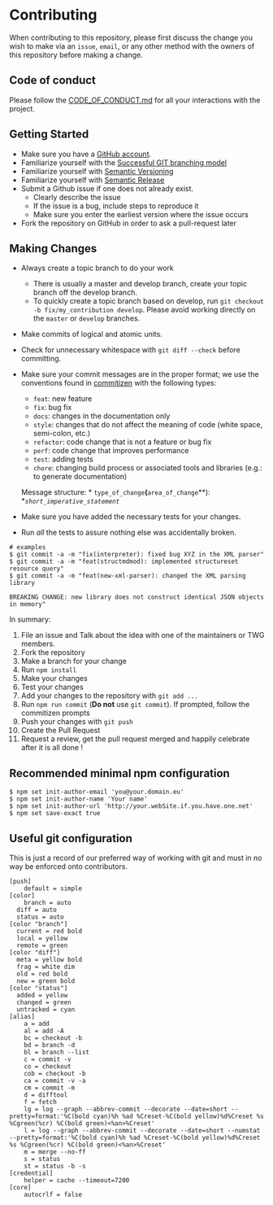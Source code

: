 # Contributing

When contributing to this repository, please first discuss the change you wish to make via an `issue`,
`email`, or any other method with the owners of this repository before making a change.

## Code of conduct

Please follow the [CODE_OF_CONDUCT.md](CODE_OF_CONDUCT.md) for all your interactions with the project.

## Getting Started

* Make sure you have a [GitHub account](https://github.com/signup/free).
* Familiarize yourself with the [Successful GIT branching model](http://nvie.com/posts/a-successful-git-branching-model/)
* Familiarize yourself with [Semantic Versioning](https://semver.org/)
* Familiarize yourself with [Semantic Release](https://github.com/semantic-release/semantic-release)
* Submit a Github issue if one does not already exist.
  * Clearly describe the issue
  * If the issue is a bug, include steps to reproduce it
  * Make sure you enter the earliest version where the issue occurs
* Fork the repository on GitHub in order to ask a pull-request later

## Making Changes

* Always create a topic branch to do your work
  * There is usually a master and develop branch, create your topic branch off the develop branch.
  * To quickly create a topic branch based on develop, run `git checkout -b
    fix/my_contribution develop`. Please avoid working directly on the
    `master` or `develop` branches.
* Make commits of logical and atomic units.
* Check for unnecessary whitespace with `git diff --check` before committing.
* Make sure your commit messages are in the proper format; we use the conventions found in [commitizen](https://github.com/commitizen/cz-cli) with the following types:
  * `feat`: new feature
  * `fix`: bug fix
  * `docs`: changes in the documentation only
  * `style`: changes that do not affect the meaning of code (white space, semi-colon, etc.)
  * `refactor`: code change that is not a feature or bug fix
  * `perf`: code change that improves performance
  * `test`: adding tests
  * `chore`: changing build process or associated tools and libraries (e.g.: to generate documentation)

  Message structure: * `type_of_change`**(**`area_of_change`**): **`short_imperative_statement`*
* Make sure you have added the necessary tests for your changes.
* Run _all_ the tests to assure nothing else was accidentally broken.

```
# examples
$ git commit -a -m "fix(interpreter): fixed bug XYZ in the XML parser"
$ git commit -a -m "feat(structmdmod): implemented structureset resource query"
$ git commit -a -m "feat(new-xml-parser): changed the XML parsing library

BREAKING CHANGE: new library does not construct identical JSON objects in memory"
```

In summary:

1. File an issue and Talk about the idea with one of the maintainers or TWG members.
1. Fork the repository
1. Make a branch for your change
1. Run `npm install`
1. Make your changes
1. Test your changes
1. Add your changes to the repository with `git add ...`
1. Run `npm run commit` (**Do not** use `git commit`). If prompted, follow the commitizen prompts
1. Push your changes with `git push`
1. Create the Pull Request
1. Request a review, get the pull request merged and happily celebrate after it is all done !

## Recommended minimal npm configuration

```
$ npm set init-author-email 'you@your.domain.eu'
$ npm set init-author-name 'Your name'
$ npm set init-author-url 'http://your.webSite.if.you.have.one.net'
$ npm set save-exact true
```

## Useful git configuration

This is just a record of our preferred way of working with git and must in no way be enforced onto contributors.

```
[push]
	default = simple
[color]
	branch = auto
  diff = auto
  status = auto
[color "branch"]
  current = red bold
  local = yellow
  remote = green
[color "diff"]
  meta = yellow bold
  frag = white dim
  old = red bold
  new = green bold
[color "status"]
  added = yellow
  changed = green
  untracked = cyan
[alias]
	a = add
	al = add -A
	bc = checkout -b
	bd = branch -d
	bl = branch --list
	c = commit -v
	co = checkout
	cob = checkout -b
	ca = commit -v -a
	cm = commit -m
	d = difftool
	f = fetch
	lg = log --graph --abbrev-commit --decorate --date=short --pretty=format:'%C(bold cyan)%h %ad %Creset-%C(bold yellow)%d%Creset %s %Cgreen(%cr) %C(bold green)<%an>%Creset'
	l = log --graph --abbrev-commit --decorate --date=short --numstat --pretty=format:'%C(bold cyan)%h %ad %Creset-%C(bold yellow)%d%Creset %s %Cgreen(%cr) %C(bold green)<%an>%Creset'
	m = merge --no-ff
	s = status
	st = status -b -s
[credential]
	helper = cache --timeout=7200
[core]
	autocrlf = false

```

